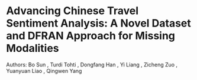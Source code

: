 # Advancing Chinese Travel Sentiment Analysis: A Novel Dataset and DFRAN Approach for Missing Modalities
Authors: Bo Sun , Turdi Tohti , Dongfang Han , Yi Liang , Zicheng Zuo , Yuanyuan Liao , Qingwen Yang
